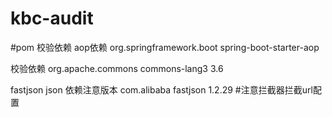# kbc-audit

#pom 校验依赖
aop依赖
        <dependency>
            <groupId>org.springframework.boot</groupId>
            <artifactId>spring-boot-starter-aop</artifactId>
        </dependency>

校验依赖
        <dependency>
            <groupId>org.apache.commons</groupId>
            <artifactId>commons-lang3</artifactId>
            <version>3.6</version>
        </dependency>
        
fastjson json 依赖注意版本
        <dependency>
            <groupId>com.alibaba</groupId>
            <artifactId>fastjson</artifactId>
            <version>1.2.29</version>
        </dependency>
#注意拦截器拦截url配置

